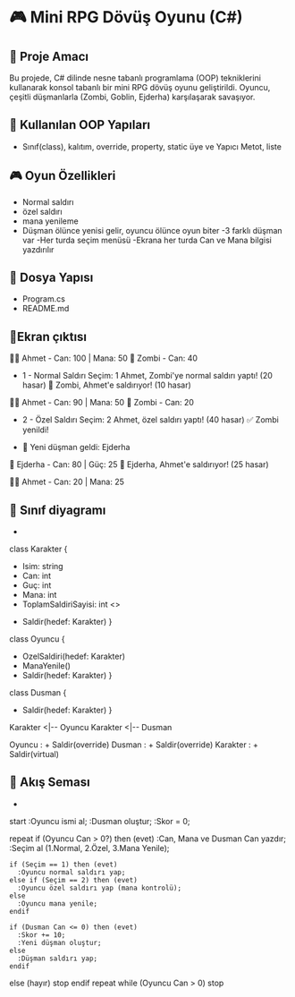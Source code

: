 
# 🎮 Mini RPG Dövüş Oyunu (C#)

## 📌 Proje Amacı
Bu projede, C# dilinde nesne tabanlı programlama (OOP) tekniklerini kullanarak konsol tabanlı bir mini RPG dövüş oyunu geliştirildi. Oyuncu, çeşitli düşmanlarla (Zombi, Goblin, Ejderha) karşılaşarak savaşıyor.

## 🧱 Kullanılan OOP Yapıları
- Sınıf(class), kalıtım, override, property, static üye ve Yapıcı Metot, liste

## 🎮 Oyun Özellikleri
- Normal saldırı
- özel saldırı
 - mana yenileme
- Düşman ölünce yenisi gelir, oyuncu ölünce oyun biter
 -3 farklı düşman var
-Her turda seçim menüsü
-Ekrana her turda Can ve Mana bilgisi yazdırılır

## 📁 Dosya Yapısı
- Program.cs
- README.md
## 📁Ekran  çıktısı 
🧑‍🎮 Ahmet - Can: 100 | Mana: 50
👾 Zombi - Can: 40

- 1 - Normal Saldırı
 Seçim: 1
Ahmet, Zombi'ye normal saldırı yaptı! (20 hasar)
👾 Zombi, Ahmet'e saldırıyor! (10 hasar)

🧑‍🎮 Ahmet - Can: 90 | Mana: 50
👾 Zombi - Can: 20

- 2 - Özel Saldırı
Seçim: 2
Ahmet, özel saldırı yaptı! (40 hasar)
✅ Zombi yenildi!

- 👾 Yeni düşman geldi: Ejderha

👾 Ejderha - Can: 80 | Güç: 25
👾 Ejderha, Ahmet'e saldırıyor! (25 hasar)

🧑‍🎮 Ahmet - Can: 20 | Mana: 25
## 📁 Sınıf diyagramı
- 
class Karakter {
  - Isim: string
  - Can: int
  - Guç: int
  - Mana: int
  - ToplamSaldiriSayisi: int <<static>>
  + Saldir(hedef: Karakter)
}

class Oyuncu {
  + OzelSaldiri(hedef: Karakter)
  + ManaYenile()
  + Saldir(hedef: Karakter)
}

class Dusman {
  + Saldir(hedef: Karakter)
}

Karakter <|-- Oyuncu
Karakter <|-- Dusman

Oyuncu : + Saldir(override)
Dusman : + Saldir(override)
Karakter : + Saldir(virtual)
## 📁 Akış Seması
- 
start
:Oyuncu ismi al;
:Dusman oluştur;
:Skor = 0;

repeat
  if (Oyuncu Can > 0?) then (evet)
    :Can, Mana ve Dusman Can yazdır;
    :Seçim al (1.Normal, 2.Özel, 3.Mana Yenile);

    if (Seçim == 1) then (evet)
      :Oyuncu normal saldırı yap;
    else if (Seçim == 2) then (evet)
      :Oyuncu özel saldırı yap (mana kontrolü);
    else
      :Oyuncu mana yenile;
    endif

    if (Dusman Can <= 0) then (evet)
      :Skor += 10;
      :Yeni düşman oluştur;
    else
      :Düşman saldırı yap;
    endif

  else (hayır)
    stop
  endif
repeat while (Oyuncu Can > 0)
stop



